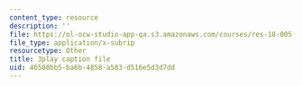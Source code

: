 ```yaml
---
content_type: resource
description: ''
file: https://ol-ocw-studio-app-qa.s3.amazonaws.com/courses/res-18-005-highlights-of-calculus-spring-2010/46500bb5ba6b4858a583d516e5d3d7dd_cRsptYEK1G4.srt
file_type: application/x-subrip
resourcetype: Other
title: 3play caption file
uid: 46500bb5-ba6b-4858-a583-d516e5d3d7dd
---
```

